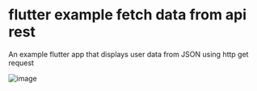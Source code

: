 # flutter example fetch data from api rest

An example flutter app that displays user data from JSON using http get request

![image](https://user-images.githubusercontent.com/54467942/156424877-ed25803c-b42a-47ac-a584-2d1dcecff388.png)
